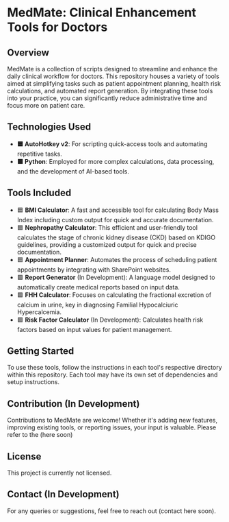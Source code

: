 # MedMate: Clinical Enhancement Tools for Doctors

## Overview
MedMate is a collection of scripts designed to streamline and enhance the daily clinical workflow for doctors. This repository houses a variety of tools aimed at simplifying tasks such as patient appointment planning, health risk calculations, and automated report generation. By integrating these tools into your practice, you can significantly reduce administrative time and focus more on patient care.

## Technologies Used

- **🟦 AutoHotkey v2**: For scripting quick-access tools and automating repetitive tasks.
- **🟩 Python**: Employed for more complex calculations, data processing, and the development of AI-based tools.

## Tools Included

- 🟦 **BMI Calculator**: A fast and accessible tool for calculating Body Mass Index including custom output for quick and accurate documentation.
- 🟦 **Nephropathy Calculator**: This efficient and user-friendly tool calculates the stage of chronic kidney disease (CKD) based on KDIGO guidelines, providing a customized output for quick and precise documentation.
- 🟦 **Appointment Planner**: Automates the process of scheduling patient appointments by integrating with SharePoint websites.
- 🟩 **Report Generator** (In Development): A language model designed to automatically create medical reports based on input data.
- 🟩 **FHH Calculator**: Focuses on calculating the fractional excretion of calcium in urine, key in diagnosing Familial Hypocalciuric Hypercalcemia.
- 🟩 **Risk Factor Calculator** (In Development): Calculates health risk factors based on input values for patient management.


## Getting Started

To use these tools, follow the instructions in each tool's respective directory within this repository. Each tool may have its own set of dependencies and setup instructions.

## Contribution (In Development)

Contributions to MedMate are welcome! Whether it's adding new features, improving existing tools, or reporting issues, your input is valuable. Please refer to the (here soon)

## License

This project is currently not licensed.

## Contact (In Development)

For any queries or suggestions, feel free to reach out (contact here soon).
